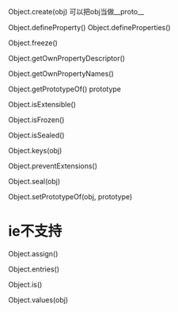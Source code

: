 
Object.create(obj)
可以把obj当做__proto__

Object.defineProperty()
Object.defineProperties()

Object.freeze()

Object.getOwnPropertyDescriptor()

Object.getOwnPropertyNames()

Object.getPrototypeOf()   prototype

Object.isExtensible()

Object.isFrozen()

Object.isSealed()

Object.keys(obj)

Object.preventExtensions()

Object.seal(obj)

Object.setPrototypeOf(obj, prototype)

# ie不支持
Object.assign()

Object.entries()

Object.is()

Object.values(obj)
